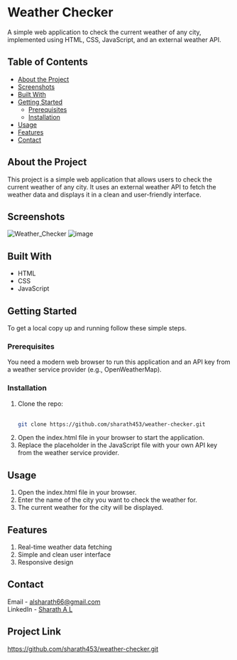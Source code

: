 # Weather Checker

A simple web application to check the current weather of any city, implemented using HTML, CSS, JavaScript, and an external weather API.

## Table of Contents

- [About the Project](#about-the-project)
- [Screenshots](#screenshots)
- [Built With](#built-with)
- [Getting Started](#getting-started)
  - [Prerequisites](#prerequisites)
  - [Installation](#installation)
- [Usage](#usage)
- [Features](#features)
- [Contact](#contact)

## About the Project

This project is a simple web application that allows users to check the current weather of any city. It uses an external weather API to fetch the weather data and displays it in a clean and user-friendly interface.

## Screenshots

![Weather_Checker](https://github.com/user-attachments/assets/1ecb8a1c-29e7-4085-9f5b-187c4e635742)
![image](https://github.com/user-attachments/assets/b5508bdc-f374-437b-83e0-9277848e29d0)


## Built With

- HTML
- CSS
- JavaScript

## Getting Started

To get a local copy up and running follow these simple steps.

### Prerequisites

You need a modern web browser to run this application and an API key from a weather service provider (e.g., OpenWeatherMap).

### Installation

1. Clone the repo:<br><br>
   ```sh
   git clone https://github.com/sharath453/weather-checker.git
2. Open the index.html file in your browser to start the application.
3. Replace the placeholder in the JavaScript file with your own API key from the weather service provider.
   
## Usage
1. Open the index.html file in your browser.
2. Enter the name of the city you want to check the weather for.
3. The current weather for the city will be displayed.
   
## Features
1. Real-time weather data fetching
2. Simple and clean user interface
3. Responsive design
   
## Contact
Email - alsharath66@gmail.com<br>
LinkedIn - [Sharath A L](https://www.linkedin.com/in/sharath-a-l-877754249/)

## Project Link
https://github.com/sharath453/weather-checker.git
